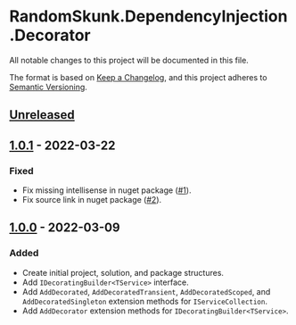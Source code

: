 # RandomSkunk.DependencyInjection.Decorator

All notable changes to this project will be documented in this file.

The format is based on [Keep a Changelog],
and this project adheres to [Semantic Versioning].

## [Unreleased]

## [1.0.1] - 2022-03-22

### Fixed

- Fix missing intellisense in nuget package ([#1]).
- Fix source link in nuget package ([#2]).

## [1.0.0] - 2022-03-09

### Added

- Create initial project, solution, and package structures.
- Add `IDecoratingBuilder<TService>` interface.
- Add `AddDecorated`, `AddDecoratedTransient`, `AddDecoratedScoped`, and `AddDecoratedSingleton` extension methods for `IServiceCollection`.
- Add `AddDecorator` extension methods for `IDecoratingBuilder<TService>`.

[Keep a Changelog]: https://keepachangelog.com/en/1.0.0/
[Semantic Versioning]: https://semver.org/spec/v2.0.0.html
[1.0.0]: ../../compare/0909129881ba3a306353a11bd548538bf3122723...v1.0.0
[1.0.1]: ../../compare/v1.0.0...v1.0.1
[Unreleased]: ../../compare/v1.0.1...HEAD

[#1]: ../../issues/1
[#2]: ../../issues/2
